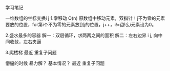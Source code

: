 学习笔记

一维数组的坐标变换i j
1.零移动   O(n)
原数组中移动元素，双指针！j不为零的元素要放的位置，for第i个不为零的元素放到j的位置，j++，i!=j那么i元素设为0。

2.盛水最多的容器
解一：双层循环，求两两之间的面积
解二：左右边界 i j, 向中间收敛，左右夹逼

3.爬楼梯
最近  重复子问题


懵逼的时候
暴力解？ 基本情况？
最近 重复子问题

